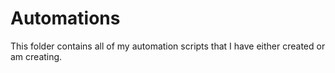 # Automations

This folder contains all of my automation scripts that I have either created or am creating.

